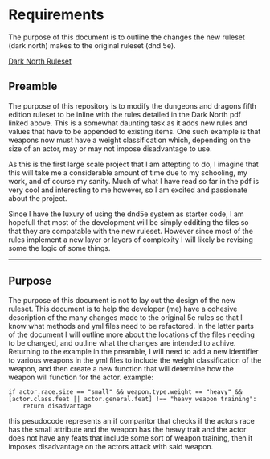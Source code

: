# Requirements 
The purpose of this document is to outline the changes the new ruleset (dark north) makes to the original ruleset (dnd 5e). 

[Dark North Ruleset](./Dark-North-Comp-1_2.pdf)

## Preamble
The purpose of this repository is to modify the dungeons and dragons fifth edition ruleset to be inline with the rules detailed in the Dark North pdf linked above. This is a somewhat daunting task as it adds new rules and values that have to be appended to existing items. One such example is that weapons now must have a weight classification which, depending on the size of an actor, may or may not impose disadvantage to use. 

As this is the first large scale project that I am attepting to do, I imagine that this will take me a considerable amount of time due to my schooling, my work, and of course my sanity. Much of what I have read so far in the pdf is very cool and interesting to me however, so I am excited and passionate about the project. 

Since I have the luxury of using the dnd5e system as starter code, I am hopefull that most of the development will be simply edditing the files so that they are compatable with the new ruleset. However since most of the rules implement a new layer or layers of complexity I will likely be revising some the logic of some things. 

---

## Purpose
The purpose of this document is not to lay out the design of the new ruleset. This document is to help the developer (me) have a cohesive description of the many changes made to the original 5e rules so that I know what methods and yml files need to be refactored. In the latter parts of the document I will outline more about the locations of the files needing to be changed, and outline what the changes are intended to achive. Returning to the example in the preamble, I will need to add a new identifier to various weapons in the yml files to include the weight classification of the weapon, and then create a new function that will determine how the weapon will function for the actor. example:
```
if actor.race.size == "small" && weapon.type.weight == "heavy" && [actor.class.feat || actor.general.feat] !== "heavy weapon training":
    return disadvantage
```
this pesudocode represents an if comparitor that checks if the actors race has the small attribute and the weapon has the heavy trait and the actor does not have any feats that include some sort of weapon training, then it imposes disadvantage on the actors attack with said weapon. 